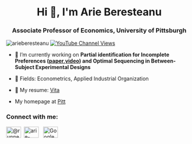 <h1 align="center">Hi 👋, I'm Arie Beresteanu</h1>
<h3 align="center">Associate Professor of Economics, University of Pittsburgh</h3>

<p align="left"> 
 <img src="https://komarev.com/ghpvc/?username=arieberesteanu&label=Profile%20views&color=0e75b6&style=flat" alt="arieberesteanu" /> 
 
 <a href="https://www.youtube.com/channel/UCrmUbOOifPd3P9uoZamoqGg" target="_blank" rel="nofollow">
  <img alt="YouTube Channel Views" src="https://img.shields.io/youtube/channel/views/UCrmUbOOifPd3P9uoZamoqGg?style=social">
 </a>
 
</p>
 
- 🔭 I’m currently working on **Partial identification for Incomplete Preferences ([paper](https://arxiv.org/abs/2108.06282),[video](https://youtu.be/XsG7KLG7jUA)) and Optimal Sequencing in Between-Subject Experimental Designs**

- 📝 Fields: Econometrics, Applied Industrial Organization

- 📄 My resume: [Vita](https://sites.pitt.edu/~arie/PDFs/beresteanu_vita.pdf)

- My homepage at [Pitt](https://sites.pitt.edu/~arie/)

<h3 align="left">Connect with me:</h3>
<p align="left">

<a href="https://twitter.com/@runnervgn" target="blank"><img align="center" src="https://cdn.apkboat.com/logos/twitter-x-apk-app.webp" alt="@runnervgn" height="30" width="40" /></a>&nbsp;
<a href="https://www.linkedin.com/in/arie-beresteanu-5b9b0013/" target="blank"><img align="center" src="http://www.pngall.com/wp-content/uploads/2016/07/Linkedin-PNG-File.png" alt="arie-beresteanu" height="30" width="40" /></a>&nbsp;&nbsp;
<a href="https://scholar.google.com/citations?user=PHgD3DgAAAAJ&hl=en" target="blank"><img align="center" src="https://cdn.icon-icons.com/icons2/2108/PNG/64/google_scholar_icon_130918.png" alt="Google Scholar" height="30" width="40" /></a>
</p>
